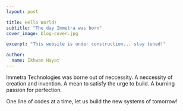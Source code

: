 ```yaml
---
layout: post

title: Hello World!
subtitle: "The day Immetra was born"
cover_image: blog-cover.jpg

excerpt: "This website is under construction... stay tuned!"

author:
  name: Ikhwan Hayat
---
```


Immetra Technologies was borne out of neccessity. A neccessity of creation and invention. A mean to satisfy the urge to build. A burning passion for perfection.

One line of codes at a time, let us build the new systems of tomorrow!